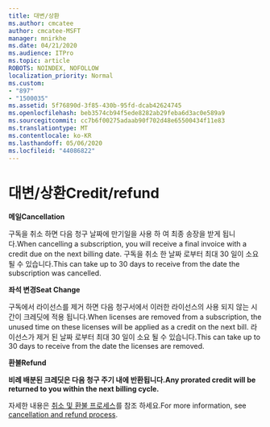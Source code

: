 ```yaml
---
title: 대변/상환
ms.author: cmcatee
author: cmcatee-MSFT
manager: mnirkhe
ms.date: 04/21/2020
ms.audience: ITPro
ms.topic: article
ROBOTS: NOINDEX, NOFOLLOW
localization_priority: Normal
ms.custom:
- "897"
- "1500035"
ms.assetid: 5f76890d-3f85-430b-95fd-dcab42624745
ms.openlocfilehash: beb3574cb94f5ede8282ab29feba6d3ac0e589a9
ms.sourcegitcommit: cc7b6f00275adaab90f702d48e65500434f11e83
ms.translationtype: MT
ms.contentlocale: ko-KR
ms.lasthandoff: 05/06/2020
ms.locfileid: "44086822"
---
```

# <a name="creditrefund"></a><span data-ttu-id="3f492-102">대변/상환</span><span class="sxs-lookup"><span data-stu-id="3f492-102">Credit/refund</span></span>

<span data-ttu-id="3f492-103">**메일**</span><span class="sxs-lookup"><span data-stu-id="3f492-103">**Cancellation**</span></span>
  
<span data-ttu-id="3f492-104">구독을 취소 하면 다음 청구 날짜에 만기일을 사용 하 여 최종 송장을 받게 됩니다.</span><span class="sxs-lookup"><span data-stu-id="3f492-104">When cancelling a subscription, you will receive a final invoice with a credit due on the next billing date.</span></span> <span data-ttu-id="3f492-105">구독을 취소 한 날짜 로부터 최대 30 일이 소요 될 수 있습니다.</span><span class="sxs-lookup"><span data-stu-id="3f492-105">This can take up to 30 days to receive from the date the subscription was cancelled.</span></span>
  
<span data-ttu-id="3f492-106">**좌석 변경**</span><span class="sxs-lookup"><span data-stu-id="3f492-106">**Seat Change**</span></span>
  
<span data-ttu-id="3f492-107">구독에서 라이선스를 제거 하면 다음 청구서에서 이러한 라이선스의 사용 되지 않는 시간이 크레딧에 적용 됩니다.</span><span class="sxs-lookup"><span data-stu-id="3f492-107">When licenses are removed from a subscription, the unused time on these licenses will be applied as a credit on the next bill.</span></span> <span data-ttu-id="3f492-108">라이선스가 제거 된 날짜 로부터 최대 30 일이 소요 될 수 있습니다.</span><span class="sxs-lookup"><span data-stu-id="3f492-108">This can take up to 30 days to receive from the date the licenses are removed.</span></span>

<span data-ttu-id="3f492-109">**환불**</span><span class="sxs-lookup"><span data-stu-id="3f492-109">**Refund**</span></span>

<span data-ttu-id="3f492-110">**비례 배분된 크레딧은 다음 청구 주기 내에 반환됩니다.**</span><span class="sxs-lookup"><span data-stu-id="3f492-110">**Any prorated credit will be returned to you within the next billing cycle.**</span></span>

<span data-ttu-id="3f492-111">자세한 내용은 [취소 및 환불 프로세스](https://docs.microsoft.com/microsoft-365/commerce/subscriptions/cancel-your-subscription?view=o365-worldwide)를 참조 하세요.</span><span class="sxs-lookup"><span data-stu-id="3f492-111">For more information, see [cancellation and refund process](https://docs.microsoft.com/microsoft-365/commerce/subscriptions/cancel-your-subscription?view=o365-worldwide).</span></span> 
